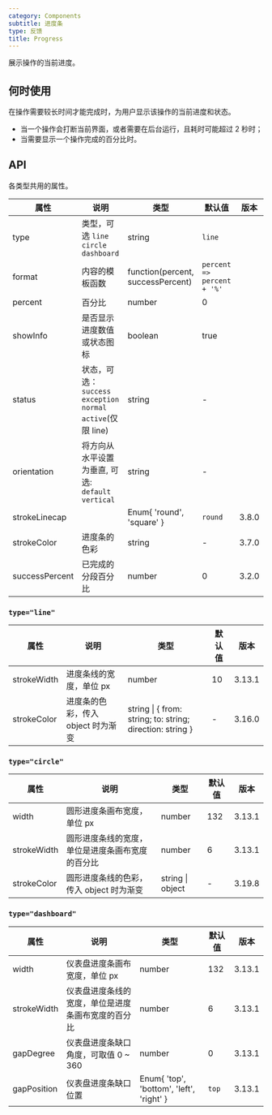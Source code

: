 ```yaml
---
category: Components
subtitle: 进度条
type: 反馈
title: Progress
---
```


展示操作的当前进度。

## 何时使用

在操作需要较长时间才能完成时，为用户显示该操作的当前进度和状态。

- 当一个操作会打断当前界面，或者需要在后台运行，且耗时可能超过 2 秒时；
- 当需要显示一个操作完成的百分比时。

## API

各类型共用的属性。

| 属性 | 说明 | 类型 | 默认值 | 版本 |
| --- | --- | --- | --- | --- |
| type | 类型，可选 `line` `circle` `dashboard` | string | `line` |  |
| format | 内容的模板函数 | function(percent, successPercent) | `percent => percent + '%'` |  |
| percent | 百分比 | number | 0 |  |
| showInfo | 是否显示进度数值或状态图标 | boolean | true |  |
| status | 状态，可选：`success` `exception` `normal` `active`(仅限 line) | string | - |  |
| orientation | 将方向从水平设置为垂直, 可选: `default` `vertical` | string | - |  |
| strokeLinecap |  | Enum{ 'round', 'square' } | `round` | 3.8.0 |
| strokeColor | 进度条的色彩 | string | - | 3.7.0 |
| successPercent | 已完成的分段百分比 | number | 0 | 3.2.0 |

### `type="line"`

| 属性 | 说明 | 类型 | 默认值 | 版本 |
| --- | --- | --- | --- | --- |
| strokeWidth | 进度条线的宽度，单位 px | number | 10 | 3.13.1 |
| strokeColor | 进度条的色彩，传入 object 时为渐变 | string \| { from: string; to: string; direction: string } | - | 3.16.0 |

### `type="circle"`

| 属性 | 说明 | 类型 | 默认值 | 版本 |
| --- | --- | --- | --- | --- |
| width | 圆形进度条画布宽度，单位 px | number | 132 | 3.13.1 |
| strokeWidth | 圆形进度条线的宽度，单位是进度条画布宽度的百分比 | number | 6 | 3.13.1 |
| strokeColor | 圆形进度条线的色彩，传入 object 时为渐变 | string \| object | - | 3.19.8 |

### `type="dashboard"`

| 属性 | 说明 | 类型 | 默认值 | 版本 |
| --- | --- | --- | --- | --- |
| width | 仪表盘进度条画布宽度，单位 px | number | 132 | 3.13.1 |
| strokeWidth | 仪表盘进度条线的宽度，单位是进度条画布宽度的百分比 | number | 6 | 3.13.1 |
| gapDegree | 仪表盘进度条缺口角度，可取值 0 ~ 360 | number | 0 | 3.13.1 |
| gapPosition | 仪表盘进度条缺口位置 | Enum{ 'top', 'bottom', 'left', 'right' } | `top` | 3.13.1 |
